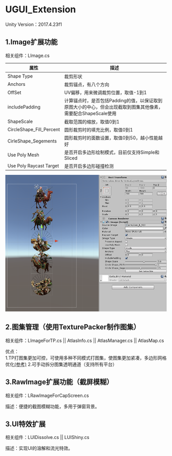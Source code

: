# UGUI_Extension

Unity Version：2017.4.23f1

## 1.Image扩展功能

 相关组件：LImage.cs  

|属性|描述|
--|--|
|Shape Type |裁剪形状|  
|Anchors | 裁剪锚点，有八个方向|  
|OffSet |UV偏移，用来微调裁剪位置，取值-1到1 |  
|includePadding |计算锚点时，是否包括Padding的值，以保证取到原图大小的中心，但会出现截取到图集其他像素，需要配合ShapeScale使用 |  
|ShapeScale |截取范围的缩放，取值0到1 |  
|CircleShape_Fill_Percent |圆形裁剪时的填充比例，取值0到1 |  
|CirleShape_Segements |圆形裁剪时的面数设置，取值0到50，越小性能越好 | 
|Use Poly Mesh |是否开启多边形绘制模式，目前仅支持Simple和Sliced |  
|Use Poly Raycast Target | 是否开启多边形碰撞检测 |    

![Image text](img-folder/LImage/LImageEditor_Shape.png)

## 2.图集管理（使用TexturePacker制作图集）  

相关组件：LImageForTP.cs || AtlasInfo.cs || AtlasManager.cs || AtlasMap.cs  

优点：  
1.TP打图集更加可控，可使用多种不同模式打图集，使图集更加紧凑，多边形网格优化[(参考)](https://www.codeandweb.com/texturepacker/tutorials/using-spritesheets-with-unity)
2.可手动拆分图集透明通道（支持所有平台）

## 3.RawImage扩展功能（截屏模糊）

相关组件：LRawImageForCapScreen.cs

描述：便捷的截图模糊功能，多用于弹窗背景。

## 3.UI特效扩展

相关组件：LUIDissolve.cs || LUIShiny.cs

描述：实现UI的溶解和流光特效。




